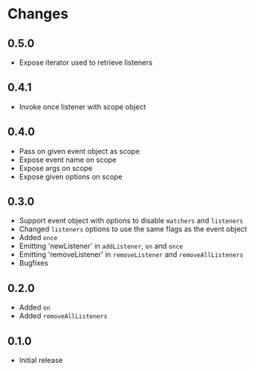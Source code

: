 # Changes

## 0.5.0

- Expose iterator used to retrieve listeners

## 0.4.1

- Invoke once listener with scope object

## 0.4.0

- Pass on given event object as scope
- Expose event name on scope
- Expose args on scope
- Expose given options on scope

## 0.3.0

- Support event object with options to disable `matchers` and `listeners`
- Changed `listeners` options to use the same flags as the event object
- Added `once`
- Emitting 'newListener' in `addListener`, `on` and `once`
- Emitting 'removeListener' in `removeListener` and `removeAllListeners`
- Bugfixes

## 0.2.0

- Added `on`
- Added `removeAllListeners`

## 0.1.0

- Initial release
